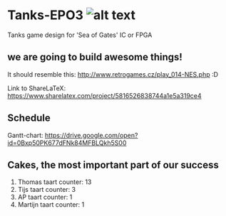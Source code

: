 # Tanks-EPO3  ![alt text](https://i.imgur.com/sVStzCI.png)
Tanks game design for 'Sea of Gates' IC or FPGA

## we are going to build awesome things!
It should resemble this: http://www.retrogames.cz/play_014-NES.php :D

Link to ShareLaTeX: https://www.sharelatex.com/project/5816526838744a1e5a319ce4

## Schedule
Gantt-chart: https://drive.google.com/open?id=0Bxp50PK677dFNk84MFBLQkh5S00

## Cakes, the most important part of our success
1. Thomas taart counter: 13
2. Tijs taart counter: 3
3. AP taart counter: 1
4. Martijn taart counter: 1
